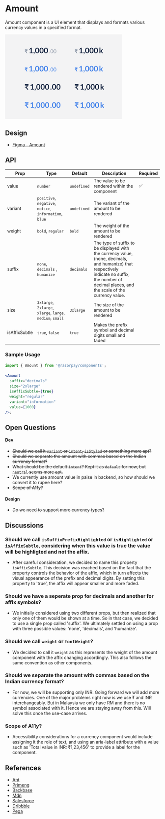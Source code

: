 # Amount <!-- omit in toc -->

Amount component is a UI element that displays and formats various currency values in a specified format.

<img  src="./amount-thumbnail.png"  width="380" />

## Design

- [Figma - Amount](https://www.figma.com/file/jubmQL9Z8V7881ayUD95ps/Blade---Payment-Light?node-id=28012%3A580578&t=3peAz8A2n2Gw4WMl-1)

## API

| Prop          | Type                                                       | Default     | Description                                                                                                                                                                                         | Required |
| ------------- | ---------------------------------------------------------- | ----------- | --------------------------------------------------------------------------------------------------------------------------------------------------------------------------------------------------- | -------- |
| value         | `number`                                                   | `undefined` | The value to be rendered within the component                                                                                                                                                       | ✅       |
| variant       | `positive`, `negative`, `notice`, `information`, `blue`    | `undefined` | The variant of the amount to be rendered                                                                                                                                                            |          |
| weight        | `bold`, `regular`                                          | `bold`      | The weight of the amount to be rendered                                                                                                                                                             |          |
| suffix        | `none`, `decimals` , `humanize`                            | `decimals`  | The type of suffix to be displayed with the currency value, (none, decimals, and humanize) that respectively indicate no suffix, the number of decimal places, and the scale of the currency value. |          |
| size          | `3xlarge`, `2xlarge`, `xlarge`, `large`, `medium`, `small` | `3xlarge`   | The size of the amount to be rendered                                                                                                                                                               |          |
| isAffixSubtle | `true`, `false`                                            | `true`      | Makes the prefix symbol and decimal digits small and faded                                                                                                                                          |          |

### Sample Usage

```jsx
import { Amount } from '@razorpay/components';

<Amount
  suffix="decimals"
  size="2xlarge"
  isAffixSubtle={true}
  weight="regular"
  variant="information"
  value={1000}
/>;
```

## Open Questions

#### Dev

- ~~Should we call it `variant` or `intent`, `isStyled` or something more apt?~~
- ~~Should we separate the amount with commas based on the Indian currency format?~~
- ~~What should be the default `intent`? Kept it as `default` for now, but `neutral` seems more apt.~~
- We currently use amount value in paise in backend, so how should we convert it to rupee here?
- ~~Scope of A11y?~~

#### Design

- ~~Do we need to support more currency types?~~

## Discussions

### Should we call `isSuffixPrefixHighlighted` or `isHighlighted` or `isAffixSubtle`, considering when this value is true the value will be highligted and not the affix.

- After careful consideration, we decided to name this property `isAffixSubtle`. This decision was reached based on the fact that the property controls the behavior of the affix, which in turn affects the visual appearance of the prefix and decimal digits. By setting this property to 'true', the affix will appear smaller and more faded.

### Should we have a seperate prop for decimals and another for affix symbols?

- We initially considered using two different props, but then realized that only one of them would be shown at a time. So in that case, we decided to use a single prop called 'suffix'. We ultimately settled on using a prop with three possible values: 'none', 'decimals', and 'humanize'.

### Should we call `weight` or `fontWeight`?

- We decided to call it `weight` as this represents the weight of the amount component with the affix changing accordingly. This also follows the same convention as other components.

### Should we separate the amount with commas based on the Indian currency format?

- For now, we will be supporting only INR. Going forward we will add more currencies. One of the major problems right now is we use ₹ and INR interchangeably. But in Malaysia we only have RM and there is no symbol associated with it. Hence we are staying away from this. Will solve this once the use-case arrives.

### Scope of A11y?

- Accessibility considerations for a currency component would include assigning it the role of text, and using an aria-label attribute with a value such as 'Total value in INR: ₹1,23,456' to provide a label for the component.

## References

- [Ant](https://ant.design/components/input)
- [Primeng](https://primeng.org/inputnumber)
- [Backbase](https://designsystem.backbase.com/v1/components/amount/web)
- [Mdn](https://developer.mozilla.org/en-US/docs/Web/JavaScript/Reference/Global_Objects/Intl/NumberFormat)
- [Salesforce](https://developer.salesforce.com/docs/component-library/bundle/ui:inputCurrency)
- [Dribbble](https://dribbble.com/tags/money_components)
- [Pega](https://design.pega.com/design/currency/)
